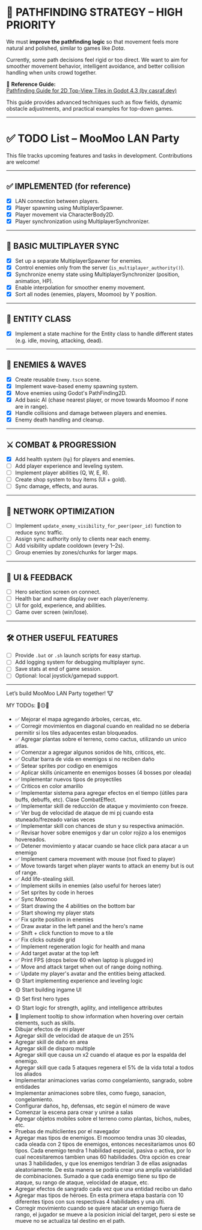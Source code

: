 # 🧠 PATHFINDING STRATEGY – HIGH PRIORITY

We must **improve the pathfinding logic** so that movement feels more natural and polished, similar to games like _Dota_.

Currently, some path decisions feel rigid or too direct. We want to aim for smoother movement behavior, intelligent avoidance, and better collision handling when units crowd together.

📌 **Reference Guide:**  
[Pathfinding Guide for 2D Top-View Tiles in Godot 4.3 (by casraf.dev)](https://casraf.dev/2024/09/pathfinding-guide-for-2d-top-view-tiles-in-godot-4-3/)

This guide provides advanced techniques such as flow fields, dynamic obstacle adjustments, and practical examples for top-down games.

---

# ✅ TODO List – MooMoo LAN Party

This file tracks upcoming features and tasks in development. Contributions are welcome!

---

## ✅ IMPLEMENTED (for reference)

- [x] LAN connection between players.
- [x] Player spawning using MultiplayerSpawner.
- [x] Player movement via CharacterBody2D.
- [x] Player synchronization using MultiplayerSynchronizer.

---

## 🔄 BASIC MULTIPLAYER SYNC

- [x] Set up a separate MultiplayerSpawner for enemies.
- [x] Control enemies only from the server (`is_multiplayer_authority()`).
- [x] Synchronize enemy state using MultiplayerSynchronizer (position, animation, HP).
- [x] Enable interpolation for smoother enemy movement.
- [x] Sort all nodes (enemies, players, Moomoo) by Y position.

---

## 🔄 ENTITY CLASS

- [x] Implement a state machine for the Entity class to handle different states (e.g. idle, moving, attacking, dead).

---

## 👾 ENEMIES & WAVES

- [x] Create reusable `Enemy.tscn` scene.
- [x] Implement wave-based enemy spawning system.
- [x] Move enemies using Godot's PathFinding2D.
- [x] Add basic AI (chase nearest player, or move towards Moomoo if none are in range).
- [x] Handle collisions and damage between players and enemies.
- [x] Enemy death handling and cleanup.

---

## ⚔️ COMBAT & PROGRESSION

- [x] Add health system (`hp`) for players and enemies.
- [ ] Add player experience and leveling system.
- [ ] Implement player abilities (Q, W, E, R).
- [ ] Create shop system to buy items (UI + gold).
- [ ] Sync damage, effects, and auras.

---

## 📡 NETWORK OPTIMIZATION

- [ ] Implement `update_enemy_visibility_for_peer(peer_id)` function to reduce sync traffic.
- [ ] Assign sync authority only to clients near each enemy.
- [ ] Add visibility update cooldown (every 1–2s).
- [ ] Group enemies by zones/chunks for larger maps.

---

## 🧭 UI & FEEDBACK

- [ ] Hero selection screen on connect.
- [ ] Health bar and name display over each player/enemy.
- [ ] UI for gold, experience, and abilities.
- [ ] Game over screen (win/lose).

---

## 🛠️ OTHER USEFUL FEATURES

- [ ] Provide `.bat` or `.sh` launch scripts for easy startup.
- [ ] Add logging system for debugging multiplayer sync.
- [ ] Save stats at end of game session.
- [ ] Optional: local joystick/gamepad support.

---

Let’s build MooMoo LAN Party together! 🐮

MY TODOs: 🔵🟡✅

- ✅ Mejorar el mapa agregando árboles, cercas, etc.
- ✅ Corregir movimientos en diagonal cuando en realidad no se deberia permitir si los tiles adyacentes estan bloqueados.
- ✅ Agregar plantas sobre el terreno, como cactus, utilizando un unico atlas.
- ✅ Comenzar a agregar algunos sonidos de hits, criticos, etc.
- ✅ Ocultar barra de vida en enemigos si no reciben daño
- ✅ Setear sprites por codigo en enemigos
- ✅ Aplicar skills únicamente en enemigos bosses (4 bosses por oleada)
- ✅ Implementar nuevos tipos de proyectiles
- ✅ Criticos en color amarillo
- ✅ Implementar sistema para agregar efectos en el tiempo (útiles para buffs, debuffs, etc). Clase CombatEffect.
- ✅ Implementar skill de reducción de ataque y movimiento con freeze.
- ✅ Ver bug de velocidad de ataque de mi pj cuando esta stuneado/frezeado varias veces
- ✅ Implementar skill con chances de stun y su respectiva animación.
- ✅ Revisar hover sobre enemigos y dar un color rojizo a los enemigos hovereados.
- ✅ Detener movimiento y atacar cuando se hace click para atacar a un enemigo
- ✅ Implement camera movement with mouse (not fixed to player)
- ✅ Move towards target when player wants to attack an enemy but is out of range.
- ✅ Add life-stealing skill.
- ✅ Implement skills in enemies (also useful for heroes later)
- ✅ Set sprites by code in heroes
- ✅ Sync Moomoo
- ✅ Start drawing the 4 abilities on the bottom bar
- ✅ Start showing my player stats
- ✅ Fix sprite position in enemies
- ✅ Draw avatar in the left panel and the hero's name
- ✅ Shift + click function to move to a tile
- ✅ Fix clicks outside grid
- ✅ Implement regeneration logic for health and mana
- ✅ Add target avatar at the top left
- ✅ Print FPS (drops below 60 when laptop is plugged in)
- ✅ Move and attack target when out of range doing nothing.
- ✅ Update my player's avatar and the entities being attacked.
- 🟡 Start implementing experience and leveling logic
- 🟡 Start building ingame UI
- 🟡 Set first hero types
- 🟡 Start logic for strength, agility, and intelligence attributes
- 🔵 Implement tooltip to show information when hovering over certain elements, such as skills.
- Dibujar efectos de mi player
- Agregar skill de velocidad de ataque de un 25%
- Agregar skill de daño en area
- Agregar skill de disparo multiple
- Agregar skill que causa un x2 cuando el ataque es por la espalda del enemigo.
- Agregar skill que cada 5 ataques regenera el 5% de la vida total a todos los aliados
- Implementar animaciones varias como congelamiento, sangrado, sobre entidades
- Implementar animaciones sobre tiles, como fuego, sanacion, congelamiento.
- Configurar daños, hp, defensas, etc según el número de wave
- Comenzar la escena para crear y unirse a salas
- Agregar objetos mobiles sobre el terreno como plantas, bichos, nubes, etc.
- Pruebas de multiclientes por el navegador
- Agregar mas tipos de enemigos. El moomoo tendra unas 30 oleadas, cada oleada con 2 tipos de enemigos, entonces necesitariamos unos 60 tipos. Cada enemigo tendra 1 habilidad especial, pasiva o activa, por lo cual necesitaremos tambien unas 60 habilidades.
  Otra opción es crear unas 3 habilidades, y que los enemigos tendrían 3 de ellas asignadas aleatoriamente. De esta manera se podría crear una amplia variabilidad de combinaciones. Sumado a que cada enemigo tiene su tipo de ataque, su rango de ataque, velocidad de ataque, etc.
- Agregar efectos de sangrado cada vez que una entidad recibo un daño
- Agregar mas tipos de héroes. En esta primera etapa bastaría con 10 diferentes tipos con sus respectivas 4 habilidades y una ulti.
- Corregir movimiento cuando se quiere atacar un enemigo fuera de rango, el jugador se mueve a la posicion inicial del target, pero si este se mueve no se actualiza tal destino en el path.
